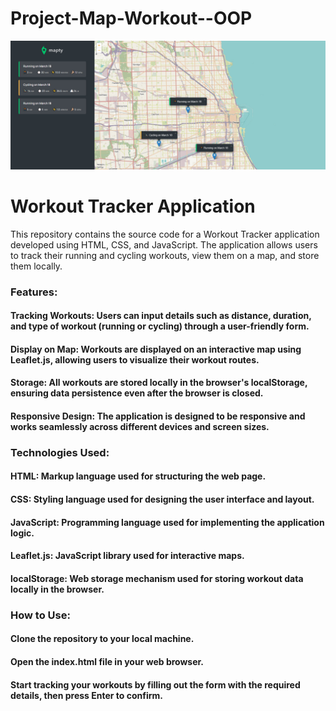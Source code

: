 # Project-Map-Workout--OOP


![screenshoot](map.jpg)



# Workout Tracker Application
This repository contains the source code for a Workout Tracker application developed using HTML, CSS, and JavaScript. The application allows users to track their running and cycling workouts, view them on a map, and store them locally.

### Features:

#### Tracking Workouts: Users can input details such as distance, duration, and type of workout (running or cycling) through a user-friendly form.
#### Display on Map: Workouts are displayed on an interactive map using Leaflet.js, allowing users to visualize their workout routes.
#### Storage: All workouts are stored locally in the browser's localStorage, ensuring data persistence even after the browser is closed.
#### Responsive Design: The application is designed to be responsive and works seamlessly across different devices and screen sizes.

### Technologies Used:

#### HTML: Markup language used for structuring the web page.
#### CSS: Styling language used for designing the user interface and layout.
#### JavaScript: Programming language used for implementing the application logic.
#### Leaflet.js: JavaScript library used for interactive maps.
#### localStorage: Web storage mechanism used for storing workout data locally in the browser.

### How to Use:

#### Clone the repository to your local machine.
#### Open the index.html file in your web browser.
#### Start tracking your workouts by filling out the form with the required details, then press Enter to confirm.
